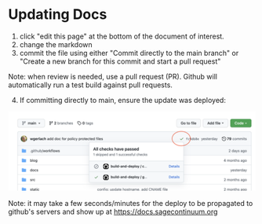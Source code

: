# Updating Docs

1. click "edit this page" at the bottom of the document of interest.
2. change the markdown
3. commit the file using either "Commit directly to the main branch" or "Create a new branch for this commit and start a pull request"

Note: when review is needed, use a pull request (PR).  Github will automatically run a test build against pull requests.

4. If committing directly to main, ensure the update was deployed:

![github action status](./images/github-action-status.png)

Note: it may take a few seconds/minutes for the deploy to be propagated to github's servers and show up at https://docs.sagecontinuum.org
